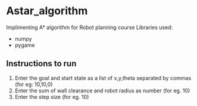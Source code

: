 # Astar_algorithm
Implimenting A* algorithm for Robot planning course
Libraries used:
* numpy
* pygame

## Instructions to run
1. Enter the goal and start state as a list of x,y,theta separated by commas (for eg: 10,10,0)
2. Enter the sum of wall clearance and robot radius as number (for eg. 10)
3. Enter the step size (for eg. 10)
